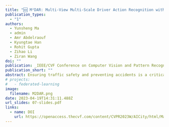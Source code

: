 ```yaml
---
title: "🆕 M²DAR: Multi-View Multi-Scale Driver Action Recognition with Vision Transformer"
publication_types:
  - "1"
authors:
  - Yunsheng Ma
  - admin
  - Amr Abdelraouf
  - Kyungtae Han
  - Rohit Gupta
  - Zihao Li
  - Ziran Wang
doi: ""
publication: _IEEE/CVF Conference on Computer Vision and Pattern Recognition (CVPR) Workshops_, 2023
publication_short: ""
abstract: Ensuring traffic safety and preventing accidents is a critical goal in daily driving, where the advancement of computer vision technologies can be leveraged to achieve this goal. In this paper, we present a multi-view, multi-scale framework for naturalistic driving action recognition and localization in untrimmed videos, namely M$^2$DAR, with a particular focus on detecting distracted driving behaviors. Our system features a weight-sharing, multi-scale Transformer-based action recognition network that learns robust hierarchical representations. Furthermore, we propose a new election algorithm consisting of aggregation, filtering, merging, and selection processes to refine the preliminary results from the action recognition module across multiple views. Extensive experiments conducted on the 7th AI City Challenge Track 3 dataset demonstrate the effectiveness of our approach, where we achieved an overlap score of 0.5921 on the A2 test set. Our source code is available at \url{https://github.com/PurdueDigitalTwin/M2DAR}. 
# projects:
#   - federated-learning
image:
  filename: M2DAR.png
date: 2023-04-19T14:31:11.488Z
url_slides: 07-slides.pdf
links:
  - name: DOI
    url: https://openaccess.thecvf.com/content/CVPR2023W/AICity/html/Ma_M2DAR_Multi-View_Multi-Scale_Driver_Action_Recognition_With_Vision_Transformer_CVPRW_2023_paper.html
---
```

